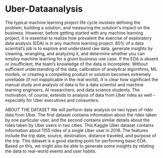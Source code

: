 # Uber-Dataanalysis
The typical machine learning project life cycle involves defining the problem, building a solution, and measuring the solution's impact on the business. However, before getting started with any machine learning project, it is essential to realize how prevalent the exercise of exploratory data analysis (EDA) is in any machine learning project. 80% of a data scientist’s job is to explore and understand raw data, generate insights by cleaning, wrangling, and analyzing it, and determine whether you can employ machine learning for a given business use case. If the EDA is absent or insufficient, the team’s knowledge of the data is incomplete. Without sufficient understanding of the data, calibration of analytical algorithms, ML models, or creating a compelling product or solution becomes extremely unreliable (if not inapplicable in the real world). It is clear how significant the manual study and analysis of data is for a data scientist and machine learning engineers, AI researchers, and data science students. The motivation, of course, extends to analysis of data from Uber rides as well – especially for Uber executives and consumers.

ABOUT THE DATASET
We will perform data analysis on two types of rider data from Uber. The first dataset contains information about the rides taken by one particular user, and the second contains similar details about the rides taken by Uber users in two cities.
This Kaggle Uber dataset contains information about 1155 rides of a single Uber user in 2016. The features include the trip date, source, destination, distance traveled, and purpose of the trip. This dataset is a good starting point for performing basic EDA. Based on this, we might also be able to generate some insights by relating the data to real-world events and user habits.
